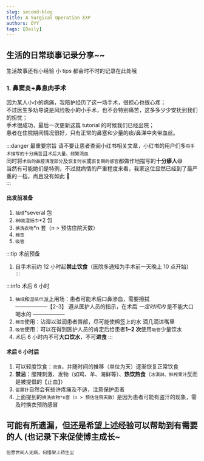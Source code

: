 ```yaml
---
slug: second-blog
title: A Surgical Operation EXP
authors: OYY
tags: [Daily]
---
```


## 生活的日常琐事记录分享~~

生活故事还有小经验 小 tips 都会时不时的记录在此处哦

### 1. 鼻窦炎+鼻息肉手术

因为某人小小的病痛，我陪护经历了这一场手术，很担心也很心疼；  
不过医生多劝导说是风险极小的小手术，也不会特别痛苦，这多多少少安抚到我们的担忧；  
手术很成功，最后一次更新这篇 tutorial 的时候我们已经出院；  
患者在住院期间情况很好，只有正常的鼻塞和少量的痰/鼻涕中夹带血丝。

:::danger 最重要宗旨
请不要让患者查阅小红书相关文章，小红书的用户们多`将手术描写的十分痛苦`且`术后大量、频繁流血`  
同时将`术后的鼻腔清理部分`及`恢复时长`或`恢复期的感官`都做作地描写的**十分瘆人**😅  
当然有可能她们是特例，不过就病情的严重程度来看，我家这位显然已经到了最严重的一档，尚且没有如此 🤣  
:::

#### 出发前准备

1. `抽纸`\*several 包
2. `80装湿纸巾`\*2 包
3. `换洗衣物`\*n 套（n > 预估住院天数）
4. `棉签`
5. `吸管`

:::tip 术前预备

1. 自手术前约 12 小时起**禁止饮食**（医院多通知为手术前一天晚上 10 点开始）
   :::

:::info 术后 6 小时

1. `抽纸`和`湿纸巾`派上用场：患者可能术后口鼻渗血，需要擦拭  
   ——————【2-3】 遵从医护人员的指示，在术后 _一定时间内_ 是不能大口喝水的 ——————
2. `棉签`使用：沾湿以滋润患者唇部，尽可能使棉签上的水 滴几滴进嘴里
3. `吸管`使用：可以在得到医护人员的肯定后给患者**1~2 次**使用`吸管`少量饮水
4. 术后 6 小时内不可**大口饮水**，不可**进食**
   :::

#### 术后 6 小时后

1. 可以轻度饮食：`流食`，并随时间的推移（单位为天）逐渐恢复正常饮食
2. **禁忌**：腥辣刺激、发物（如鸡、羊、海鲜等）、**热饮热食**（`冰淇淋、鲜榨果汁`反而是被提倡的【止血】）
3. `留置针`自然会有些许疼痛及不适，注意保护患者
4. 上面提到的`换洗衣物*n套（n > 预估住院天数）`是因为患者可能有盗汗的现象，需及时换衣预防感冒

## 可能有所遗漏，但还是希望上述经验可以帮助到有需要的人 (也记录下来促使博主成长~

```
但愿世间人无病，何惜架上药生尘
```
